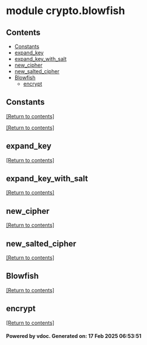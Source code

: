# module crypto.blowfish


## Contents
- [Constants](#Constants)
- [expand_key](#expand_key)
- [expand_key_with_salt](#expand_key_with_salt)
- [new_cipher](#new_cipher)
- [new_salted_cipher](#new_salted_cipher)
- [Blowfish](#Blowfish)
  - [encrypt](#encrypt)

## Constants
[[Return to contents]](#Contents)

[[Return to contents]](#Contents)

## expand_key
[[Return to contents]](#Contents)

## expand_key_with_salt
[[Return to contents]](#Contents)

## new_cipher
[[Return to contents]](#Contents)

## new_salted_cipher
[[Return to contents]](#Contents)

## Blowfish
[[Return to contents]](#Contents)

## encrypt
[[Return to contents]](#Contents)

#### Powered by vdoc. Generated on: 17 Feb 2025 06:53:51
